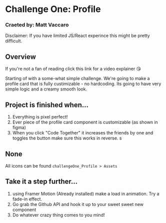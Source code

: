 # Challenge One: Profile
### Craeted by: Matt Vaccaro

Disclaimer: If you have limited JS/React experince this might be pretty difficult. 

## Overview
If you're not a fan of reading click this link for a video explainer 😘

Starting of with a some-what simple challenge. We're going to make a profile card
that is fully custimizable - no hardcoding. Its going to have very simple logic and
a creamy smooth look.

## Project is finished when...
1. Everything is pixel perfect!
2. Ever piece of the profile card component is customizable (as shown in figma)
3. When you click "Code Together" it increases the friends by one and toggles the button
make sure this works in reverse.
s
## None
All icons can be found `challengeOne_Profile > Assets`

## Take it a step further...
1. using Framer Motion (Already installed) make a load in animation. Try a fade-in effect.
2. Go grab the Github API and hook it up to your sweet sweet new component
3. Do whatever crazy thing comes to you mind!

